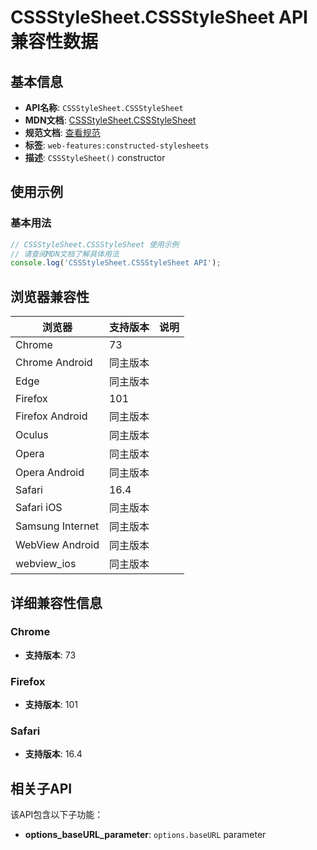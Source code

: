 # CSSStyleSheet.CSSStyleSheet API 兼容性数据

## 基本信息

- **API名称**: `CSSStyleSheet.CSSStyleSheet`
- **MDN文档**: [CSSStyleSheet.CSSStyleSheet](https://developer.mozilla.org/docs/Web/API/CSSStyleSheet/CSSStyleSheet)
- **规范文档**: [查看规范](https://drafts.csswg.org/cssom/#dom-cssstylesheet-cssstylesheet)
- **标签**: `web-features:constructed-stylesheets`
- **描述**: `CSSStyleSheet()` constructor

## 使用示例

### 基本用法

```javascript
// CSSStyleSheet.CSSStyleSheet 使用示例
// 请查阅MDN文档了解具体用法
console.log('CSSStyleSheet.CSSStyleSheet API');
```

## 浏览器兼容性

| 浏览器 | 支持版本 | 说明 |
|--------|----------|------|
| Chrome | 73 |  |
| Chrome Android | 同主版本 |  |
| Edge | 同主版本 |  |
| Firefox | 101 |  |
| Firefox Android | 同主版本 |  |
| Oculus | 同主版本 |  |
| Opera | 同主版本 |  |
| Opera Android | 同主版本 |  |
| Safari | 16.4 |  |
| Safari iOS | 同主版本 |  |
| Samsung Internet | 同主版本 |  |
| WebView Android | 同主版本 |  |
| webview_ios | 同主版本 |  |

## 详细兼容性信息

### Chrome

- **支持版本**: 73

### Firefox

- **支持版本**: 101

### Safari

- **支持版本**: 16.4

## 相关子API

该API包含以下子功能：

- **options_baseURL_parameter**: `options.baseURL` parameter

